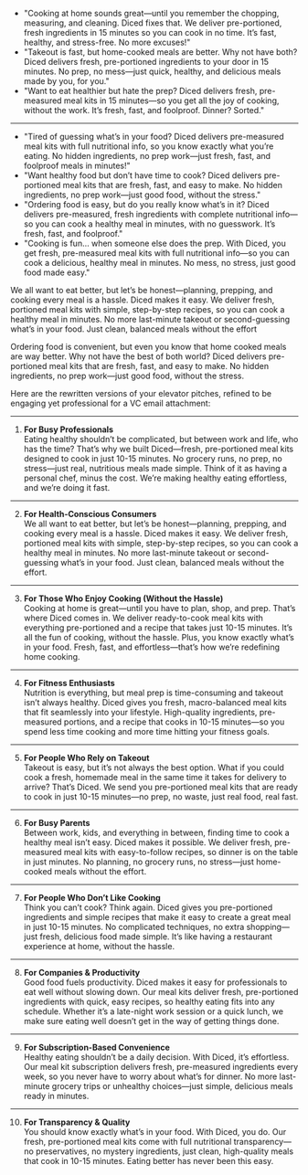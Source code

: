 - "Cooking at home sounds great—until you remember the chopping, measuring, and cleaning. Diced fixes that. We deliver pre-portioned, fresh ingredients in 15 minutes so you can cook in no time. It’s fast, healthy, and stress-free. No more excuses!"
- "Takeout is fast, but home-cooked meals are better. Why not have both? Diced delivers fresh, pre-portioned ingredients to your door in 15 minutes. No prep, no mess—just quick, healthy, and delicious meals made by you, for you."
- "Want to eat healthier but hate the prep? Diced delivers fresh, pre-measured meal kits in 15 minutes—so you get all the joy of cooking, without the work. It’s fresh, fast, and foolproof. Dinner? Sorted."
---
- "Tired of guessing what’s in your food? Diced delivers pre-measured meal kits with full nutritional info, so you know exactly what you’re eating. No hidden ingredients, no prep work—just fresh, fast, and foolproof meals in minutes!"
- "Want healthy food but don’t have time to cook? Diced delivers pre-portioned meal kits that are fresh, fast, and easy to make. No hidden ingredients, no prep work—just good food, without the stress."
- "Ordering food is easy, but do you really know what’s in it? Diced delivers pre-measured, fresh ingredients with complete nutritional info—so you can cook a healthy meal in minutes, with no guesswork. It’s fresh, fast, and foolproof."
- "Cooking is fun… when someone else does the prep. With Diced, you get fresh, pre-measured meal kits with full nutritional info—so you can cook a delicious, healthy meal in minutes. No mess, no stress, just good food made easy."


We all want to eat better, but let’s be honest—planning, prepping, and cooking every meal is a hassle. Diced makes it easy. We deliver fresh, portioned meal kits with simple, step-by-step recipes, so you can cook a healthy meal in minutes. No more last-minute takeout or second-guessing what’s in your food. Just clean, balanced meals without the effort

Ordering food is convenient, but even you know that home cooked meals are way better. Why not have the best of both world? Diced delivers pre-portioned meal kits that are fresh, fast, and easy to make. No hidden ingredients, no prep work—just good food, without the stress. 


Here are the rewritten versions of your elevator pitches, refined to be engaging yet professional for a VC email attachment:

---

1. **For Busy Professionals**  
    Eating healthy shouldn’t be complicated, but between work and life, who has the time? That’s why we built Diced—fresh, pre-portioned meal kits designed to cook in just 10-15 minutes. No grocery runs, no prep, no stress—just real, nutritious meals made simple. Think of it as having a personal chef, minus the cost. We’re making healthy eating effortless, and we’re doing it fast.

---

2. **For Health-Conscious Consumers**  
    We all want to eat better, but let’s be honest—planning, prepping, and cooking every meal is a hassle. Diced makes it easy. We deliver fresh, portioned meal kits with simple, step-by-step recipes, so you can cook a healthy meal in minutes. No more last-minute takeout or second-guessing what’s in your food. Just clean, balanced meals without the effort.

---

3. **For Those Who Enjoy Cooking (Without the Hassle)**  
    Cooking at home is great—until you have to plan, shop, and prep. That’s where Diced comes in. We deliver ready-to-cook meal kits with everything pre-portioned and a recipe that takes just 10-15 minutes. It’s all the fun of cooking, without the hassle. Plus, you know exactly what’s in your food. Fresh, fast, and effortless—that’s how we’re redefining home cooking.

---

4. **For Fitness Enthusiasts**  
    Nutrition is everything, but meal prep is time-consuming and takeout isn’t always healthy. Diced gives you fresh, macro-balanced meal kits that fit seamlessly into your lifestyle. High-quality ingredients, pre-measured portions, and a recipe that cooks in 10-15 minutes—so you spend less time cooking and more time hitting your fitness goals.

---

5. **For People Who Rely on Takeout**  
    Takeout is easy, but it’s not always the best option. What if you could cook a fresh, homemade meal in the same time it takes for delivery to arrive? That’s Diced. We send you pre-portioned meal kits that are ready to cook in just 10-15 minutes—no prep, no waste, just real food, real fast.

---

6. **For Busy Parents**  
    Between work, kids, and everything in between, finding time to cook a healthy meal isn’t easy. Diced makes it possible. We deliver fresh, pre-measured meal kits with easy-to-follow recipes, so dinner is on the table in just minutes. No planning, no grocery runs, no stress—just home-cooked meals without the effort.

---

7. **For People Who Don’t Like Cooking**  
    Think you can’t cook? Think again. Diced gives you pre-portioned ingredients and simple recipes that make it easy to create a great meal in just 10-15 minutes. No complicated techniques, no extra shopping—just fresh, delicious food made simple. It’s like having a restaurant experience at home, without the hassle.

---

8. **For Companies & Productivity**  
    Good food fuels productivity. Diced makes it easy for professionals to eat well without slowing down. Our meal kits deliver fresh, pre-portioned ingredients with quick, easy recipes, so healthy eating fits into any schedule. Whether it’s a late-night work session or a quick lunch, we make sure eating well doesn’t get in the way of getting things done.

---

9. **For Subscription-Based Convenience**  
    Healthy eating shouldn’t be a daily decision. With Diced, it’s effortless. Our meal kit subscription delivers fresh, pre-measured ingredients every week, so you never have to worry about what’s for dinner. No more last-minute grocery trips or unhealthy choices—just simple, delicious meals ready in minutes.

---

10. **For Transparency & Quality**  
    You should know exactly what’s in your food. With Diced, you do. Our fresh, pre-portioned meal kits come with full nutritional transparency—no preservatives, no mystery ingredients, just clean, high-quality meals that cook in 10-15 minutes. Eating better has never been this easy.